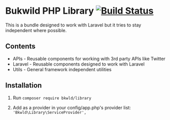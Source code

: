 # Bukwild PHP Library [![Build Status](https://travis-ci.org/BKWLD/php-library.svg)](https://travis-ci.org/BKWLD/php-library)

This is a bundle designed to work with Laravel but it tries to stay independent where possible.


## Contents

* APIs - Reusable components for working with 3rd party APIs like Twitter
* Laravel - Reusable components designed to work with Laravel
* Utils - General framework independent utilities


## Installation

1. Run `composer require bkwld/library`

2. Add as a provider in your config/app.php's provider list: `'Bkwld\Library\ServiceProvider',`
